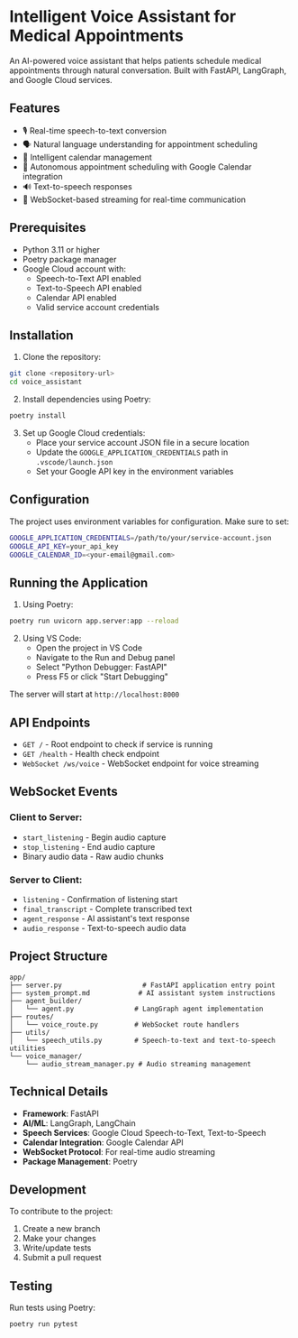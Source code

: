 # Intelligent Voice Assistant for Medical Appointments

An AI-powered voice assistant that helps patients schedule medical appointments through natural conversation. Built with FastAPI, LangGraph, and Google Cloud services.

## Features

- 🎙️ Real-time speech-to-text conversion
- 🗣️ Natural language understanding for appointment scheduling
- 📅 Intelligent calendar management
- 🤖 Autonomous appointment scheduling with Google Calendar integration
- 🔊 Text-to-speech responses
- 💬 WebSocket-based streaming for real-time communication

## Prerequisites

- Python 3.11 or higher
- Poetry package manager
- Google Cloud account with:
  - Speech-to-Text API enabled
  - Text-to-Speech API enabled
  - Calendar API enabled
  - Valid service account credentials

## Installation

1. Clone the repository:
```sh
git clone <repository-url>
cd voice_assistant
```

2. Install dependencies using Poetry:
```sh
poetry install
```

3. Set up Google Cloud credentials:
   - Place your service account JSON file in a secure location
   - Update the `GOOGLE_APPLICATION_CREDENTIALS` path in `.vscode/launch.json`
   - Set your Google API key in the environment variables

## Configuration

The project uses environment variables for configuration. Make sure to set:

```sh
GOOGLE_APPLICATION_CREDENTIALS=/path/to/your/service-account.json
GOOGLE_API_KEY=your_api_key
GOOGLE_CALENDAR_ID=<your-email@gmail.com>
```

## Running the Application

1. Using Poetry:
```sh
poetry run uvicorn app.server:app --reload
```

2. Using VS Code:
   - Open the project in VS Code
   - Navigate to the Run and Debug panel
   - Select "Python Debugger: FastAPI"
   - Press F5 or click "Start Debugging"

The server will start at `http://localhost:8000`

## API Endpoints

- `GET /` - Root endpoint to check if service is running
- `GET /health` - Health check endpoint
- `WebSocket /ws/voice` - WebSocket endpoint for voice streaming

## WebSocket Events

### Client to Server:
- `start_listening` - Begin audio capture
- `stop_listening` - End audio capture
- Binary audio data - Raw audio chunks

### Server to Client:
- `listening` - Confirmation of listening start
- `final_transcript` - Complete transcribed text
- `agent_response` - AI assistant's text response
- `audio_response` - Text-to-speech audio data

## Project Structure

```
app/
├── server.py                    # FastAPI application entry point
├── system_prompt.md            # AI assistant system instructions
├── agent_builder/
│   └── agent.py               # LangGraph agent implementation
├── routes/
│   └── voice_route.py         # WebSocket route handlers
├── utils/
│   └── speech_utils.py        # Speech-to-text and text-to-speech utilities
└── voice_manager/
    └── audio_stream_manager.py # Audio streaming management
```

## Technical Details

- **Framework**: FastAPI
- **AI/ML**: LangGraph, LangChain
- **Speech Services**: Google Cloud Speech-to-Text, Text-to-Speech
- **Calendar Integration**: Google Calendar API
- **WebSocket Protocol**: For real-time audio streaming
- **Package Management**: Poetry

## Development

To contribute to the project:

1. Create a new branch
2. Make your changes
3. Write/update tests
4. Submit a pull request

## Testing

Run tests using Poetry:

```sh
poetry run pytest
```

